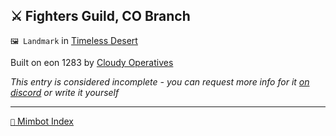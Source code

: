 ## ⚔️ Fighters Guild, CO Branch

`🖼️ Landmark` in [Timeless Desert](<https://zeithalt.github.io/r/timeless_desert>)

Built on eon 1283 by [Cloudy Operatives](<https://zeithalt.github.io/r/cloudy_operatives>)

_This entry is considered incomplete - you can request more info for it [on discord](<https://discord.com/channels/562910943848169472/1173922660489633802>) or write it yourself_

-----
[`📑` Mimbot Index](<https://zeithalt.github.io/r/#1c80>)
<!---
-->
